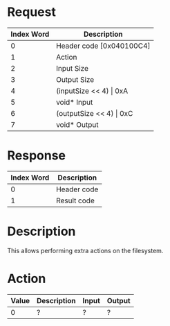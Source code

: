 # Request

| Index Word | Description                |
|------------|----------------------------|
| 0          | Header code \[0x040100C4\] |
| 1          | Action                     |
| 2          | Input Size                 |
| 3          | Output Size                |
| 4          | (inputSize \<\< 4) \| 0xA  |
| 5          | void\* Input               |
| 6          | (outputSize \<\< 4) \| 0xC |
| 7          | void\* Output              |

# Response

| Index Word | Description |
|------------|-------------|
| 0          | Header code |
| 1          | Result code |

# Description

This allows performing extra actions on the filesystem.

# Action

| Value | Description | Input | Output |
|-------|-------------|-------|--------|
| 0     | ?           | ?     | ?      |